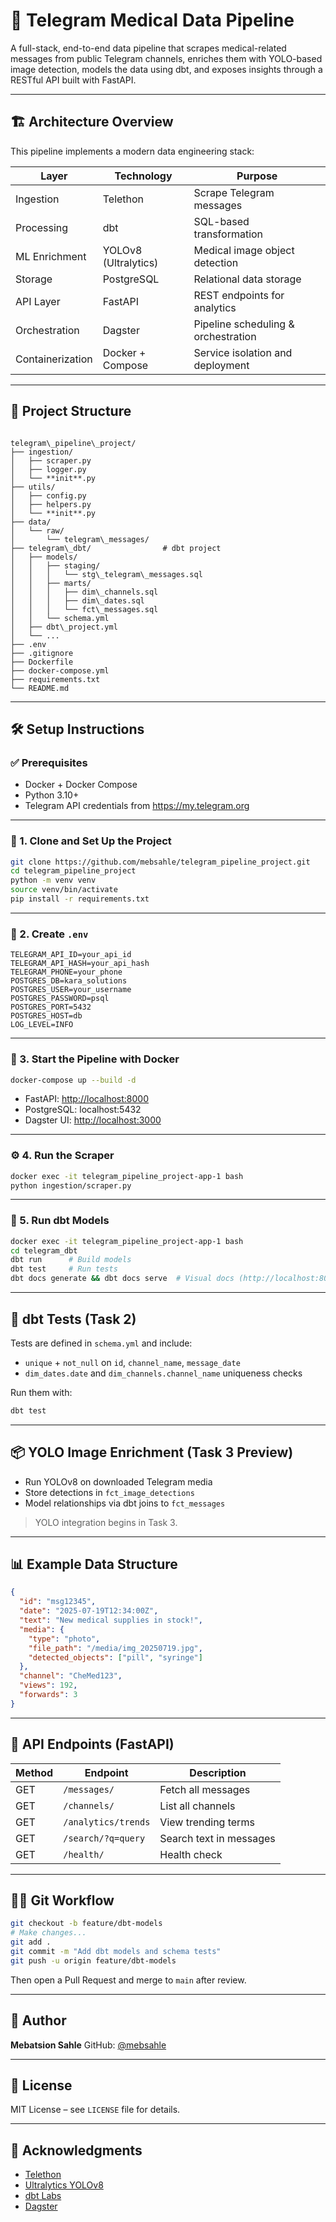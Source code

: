 # 🧬 Telegram Medical Data Pipeline

A full-stack, end-to-end data pipeline that scrapes medical-related messages from public Telegram channels, enriches them with YOLO-based image detection, models the data using dbt, and exposes insights through a RESTful API built with FastAPI.

---

## 🏗️ Architecture Overview

This pipeline implements a modern data engineering stack:

| Layer            | Technology      | Purpose                           |
|------------------|------------------|-----------------------------------|
| Ingestion        | Telethon         | Scrape Telegram messages          |
| Processing       | dbt              | SQL-based transformation          |
| ML Enrichment    | YOLOv8 (Ultralytics) | Medical image object detection |
| Storage          | PostgreSQL       | Relational data storage           |
| API Layer        | FastAPI          | REST endpoints for analytics      |
| Orchestration    | Dagster          | Pipeline scheduling & orchestration |
| Containerization | Docker + Compose | Service isolation and deployment |

---

## 📁 Project Structure

```

telegram\_pipeline\_project/
├── ingestion/
│   ├── scraper.py
│   ├── logger.py
│   └── **init**.py
├── utils/
│   ├── config.py
│   ├── helpers.py
│   └── **init**.py
├── data/
│   └── raw/
│       └── telegram\_messages/
├── telegram\_dbt/                # dbt project
│   ├── models/
│   │   ├── staging/
│   │   │   └── stg\_telegram\_messages.sql
│   │   ├── marts/
│   │   │   ├── dim\_channels.sql
│   │   │   ├── dim\_dates.sql
│   │   │   └── fct\_messages.sql
│   │   └── schema.yml
│   ├── dbt\_project.yml
│   └── ...
├── .env
├── .gitignore
├── Dockerfile
├── docker-compose.yml
├── requirements.txt
└── README.md

````

---

## 🛠️ Setup Instructions

### ✅ Prerequisites

- Docker + Docker Compose
- Python 3.10+
- Telegram API credentials from https://my.telegram.org

---

### 🧪 1. Clone and Set Up the Project

```bash
git clone https://github.com/mebsahle/telegram_pipeline_project.git
cd telegram_pipeline_project
python -m venv venv
source venv/bin/activate
pip install -r requirements.txt
````

---

### 🔐 2. Create `.env`

```env
TELEGRAM_API_ID=your_api_id
TELEGRAM_API_HASH=your_api_hash
TELEGRAM_PHONE=your_phone
POSTGRES_DB=kara_solutions
POSTGRES_USER=your_username
POSTGRES_PASSWORD=psql
POSTGRES_PORT=5432
POSTGRES_HOST=db
LOG_LEVEL=INFO
```

---

### 🐳 3. Start the Pipeline with Docker

```bash
docker-compose up --build -d
```

* FastAPI: [http://localhost:8000](http://localhost:8000)
* PostgreSQL: localhost:5432
* Dagster UI: [http://localhost:3000](http://localhost:3000)

---

### ⚙️ 4. Run the Scraper

```bash
docker exec -it telegram_pipeline_project-app-1 bash
python ingestion/scraper.py
```

---

### 🧠 5. Run dbt Models

```bash
docker exec -it telegram_pipeline_project-app-1 bash
cd telegram_dbt
dbt run      # Build models
dbt test     # Run tests
dbt docs generate && dbt docs serve  # Visual docs (http://localhost:8080)
```

---

## 🧪 dbt Tests (Task 2)

Tests are defined in `schema.yml` and include:

* `unique` + `not_null` on `id`, `channel_name`, `message_date`
* `dim_dates.date` and `dim_channels.channel_name` uniqueness checks

Run them with:

```bash
dbt test
```

---

## 📦 YOLO Image Enrichment (Task 3 Preview)

* Run YOLOv8 on downloaded Telegram media
* Store detections in `fct_image_detections`
* Model relationships via dbt joins to `fct_messages`

> YOLO integration begins in Task 3.

---

## 📊 Example Data Structure

```json
{
  "id": "msg12345",
  "date": "2025-07-19T12:34:00Z",
  "text": "New medical supplies in stock!",
  "media": {
    "type": "photo",
    "file_path": "/media/img_20250719.jpg",
    "detected_objects": ["pill", "syringe"]
  },
  "channel": "CheMed123",
  "views": 192,
  "forwards": 3
}
```

---

## 📡 API Endpoints (FastAPI)

| Method | Endpoint            | Description             |
| ------ | ------------------- | ----------------------- |
| GET    | `/messages/`        | Fetch all messages      |
| GET    | `/channels/`        | List all channels       |
| GET    | `/analytics/trends` | View trending terms     |
| GET    | `/search/?q=query`  | Search text in messages |
| GET    | `/health/`          | Health check            |

---

## 👨‍💻 Git Workflow

```bash
git checkout -b feature/dbt-models
# Make changes...
git add .
git commit -m "Add dbt models and schema tests"
git push -u origin feature/dbt-models
```

Then open a Pull Request and merge to `main` after review.

---

## 👤 Author

**Mebatsion Sahle**
GitHub: [@mebsahle](https://github.com/mebsahle)

---

## 📄 License

MIT License – see `LICENSE` file for details.

---

## 🙏 Acknowledgments

* [Telethon](https://github.com/LonamiWebs/Telethon)
* [Ultralytics YOLOv8](https://github.com/ultralytics/ultralytics)
* [dbt Labs](https://www.getdbt.com/)
* [Dagster](https://dagster.io/)

